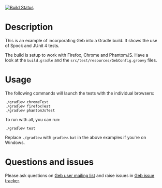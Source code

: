 [![Build Status](https://snap-ci.com/geb/geb-example-gradle/branch/master/build_image)](https://snap-ci.com/geb/geb-example-gradle/branch/master)

# Description

This is an example of incorporating Geb into a Gradle build. It shows the use of Spock and JUnit 4 tests.

The build is setup to work with Firefox, Chrome and PhantomJS. Have a look at the `build.gradle` and the `src/test/resources/GebConfig.groovy` files.

# Usage

The following commands will launch the tests with the individual browsers:
    
    ./gradlew chromeTest
    ./gradlew firefoxTest
    ./gradlew phantomJsTest

To run with all, you can run:

    ./gradlew test

Replace `./gradlew` with `gradlew.bat` in the above examples if you're on Windows.

# Questions and issues

Please ask questions on [Geb user mailing list](http://xircles.codehaus.org/lists/user@geb.codehaus.org) and raise issues in [Geb issue tracker](https://jira.codehaus.org/browse/GEB).